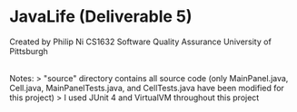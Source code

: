 # JavaLife (Deliverable 5)
Created by Philip Ni
CS1632 Software Quality Assurance
University of Pittsburgh

<br>
Notes:
> "source" directory contains all source code (only MainPanel.java, Cell.java, MainPanelTests.java, and CellTests.java have been modified for this project)
> I used JUnit 4 and VirtualVM throughout this project

